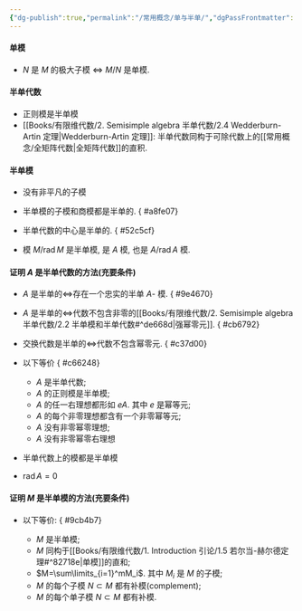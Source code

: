 ```yaml
---
{"dg-publish":true,"permalink":"/常用概念/单与半单/","dgPassFrontmatter":true,"created":"2024-08-14T19:58:23.766+08:00","updated":"2024-08-25T10:31:38.546+08:00"}
---
```


#### 单模
+ $N$ 是 $M$ 的极大子模 $\Longleftrightarrow$ $M/N$ 是单模.

#### 半单代数
+ 正则模是半单模
+ [[Books/有限维代数/2. Semisimple algebra 半单代数/2.4 Wedderburn-Artin 定理\|Wedderburn-Artin 定理]]: 半单代数同构于可除代数上的[[常用概念/全矩阵代数\|全矩阵代数]]的直积.

#### 半单模
+ 没有非平凡的子模
+ 半单模的子模和商模都是半单的.
{ #a8fe07}

+ 半单代数的中心是半单的.
{ #52c5cf}

+ 模 $M/\operatorname{rad}M$ 是半单模, 是 $A$ 模, 也是 $A/\operatorname{rad}A$ 模.


#### 证明 $A$ 是半单代数的方法(充要条件)
+ $A$ 是半单的$\Longleftrightarrow$存在一个忠实的半单 $A$- 模.
{ #9e4670}

+ $A$ 是半单的$\Longleftrightarrow$代数不包含非零的[[Books/有限维代数/2. Semisimple algebra 半单代数/2.2 半单模和半单代数#^de668d\|强幂零元]].
{ #cb6792}

+ 交换代数是半单的$\Longleftrightarrow$代数不包含幂零元.
{ #c37d00}

+ 以下等价
{ #c66248}

	+ $A$ 是半单代数;
	+ $A$ 的正则模是半单模;
	+ $A$ 的任一右理想都形如 $eA$. 其中 $e$ 是幂等元;
	+ $A$ 的每个非零理想都含有一个非零幂等元;
	+ $A$ 没有非零幂零理想;
	+ $A$ 没有非零幂零右理想
+ 半单代数上的模都是半单模
+  $\operatorname{rad}A=0$

#### 证明 $M$ 是半单模的方法(充要条件)
+ 以下等价:
{ #9cb4b7}

	+ $M$ 是半单模;
	+ $M$ 同构于[[Books/有限维代数/1. Introduction 引论/1.5 若尔当-赫尔德定理#^82718e\|单模]]的直和;
	+ $M=\sum\limits_{i=1}^mM_i$. 其中 $M_i$ 是 $M$ 的子模;
	+ $M$ 的每个子模 $N\subset M$ 都有补模(complement);
	+ $M$ 的每个单子模 $N\subset M$ 都有补模.


